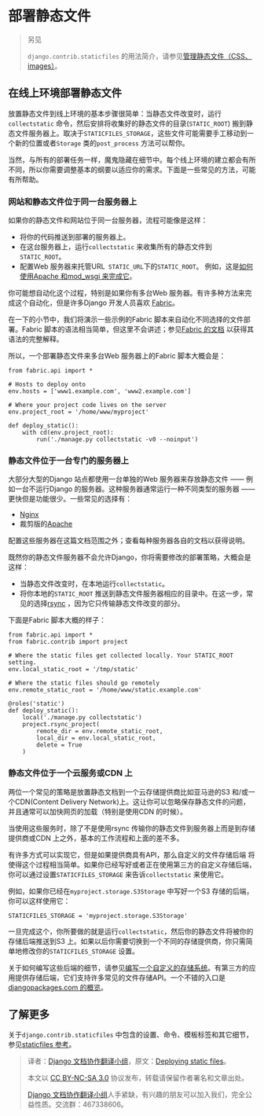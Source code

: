 # 部署静态文件 #

> 另见
>
> `django.contrib.staticfiles` 的用法简介，请参见[管理静态文件（CSS、images）](http://python.usyiyi.cn/django/howto/static-files/index.html)。

## 在线上环境部署静态文件 ##

放置静态文件到线上环境的基本步骤很简单：当静态文件改变时，运行`collectstatic` 命令，然后安排将收集好的静态文件的目录(`STATIC_ROOT`) 搬到静态文件服务器上。取决于`STATICFILES_STORAGE`，这些文件可能需要手工移动到一个新的位置或者`Storage` 类的`post_process` 方法可以帮你。

当然，与所有的部署任务一样，魔鬼隐藏在细节中。每个线上环境的建立都会有所不同，所以你需要调整基本的纲要以适应你的需求。下面是一些常见的方法，可能有所帮助。

### 网站和静态文件位于同一台服务器上 ###

如果你的静态文件和网站位于同一台服务器，流程可能像是这样：

+ 将你的代码推送到部署的服务器上。
+ 在这台服务器上，运行`collectstatic` 来收集所有的静态文件到`STATIC_ROOT`。
+ 配置Web 服务器来托管URL` STATIC_URL`下的`STATIC_ROOT`。 例如，这是[如何使用Apache 和mod_wsgi 来完成它](http://python.usyiyi.cn/django/howto/deployment/wsgi/modwsgi.html#serving-files)。

你可能想自动化这个过程，特别是如果你有多台Web 服务器。有许多种方法来完成这个自动化，但是许多Django 开发人员喜欢 [Fabric](http://fabfile.org/)。

在一下的小节中，我们将演示一些示例的Fabric 脚本来自动化不同选择的文件部署。Fabric 脚本的语法相当简单，但这里不会讲述；参见[Fabric 的文档](http://docs.fabfile.org/) 以获得其语法的完整解释。

所以，一个部署静态文件来多台Web 服务器上的Fabric 脚本大概会是：

```
from fabric.api import *

# Hosts to deploy onto
env.hosts = ['www1.example.com', 'www2.example.com']

# Where your project code lives on the server
env.project_root = '/home/www/myproject'

def deploy_static():
    with cd(env.project_root):
        run('./manage.py collectstatic -v0 --noinput')
```

### 静态文件位于一台专门的服务器上 ##

大部分大型的Django 站点都使用一台单独的Web 服务器来存放静态文件 —— 例如一台不运行Django 的服务器。这种服务器通常运行一种不同类型的服务器 —— 更快但是功能很少。一些常见的选择有：

+ [Nginx](http://wiki.nginx.org/Main)
+ 裁剪版的[Apache](http://httpd.apache.org/)

配置这些服务器在这篇文档范围之外；查看每种服务器各自的文档以获得说明。

既然你的静态文件服务器不会允许Django，你将需要修改的部署策略，大概会是这样：

+ 当静态文件改变时，在本地运行`collectstatic`。
+ 将你本地的`STATIC_ROOT` 推送到静态文件服务器相应的目录中。在这一步，常见的选择[rsync](https://rsync.samba.org/) ，因为它只传输静态文件改变的部分。

下面是Fabric 脚本大概的样子：

```
from fabric.api import *
from fabric.contrib import project

# Where the static files get collected locally. Your STATIC_ROOT setting.
env.local_static_root = '/tmp/static'

# Where the static files should go remotely
env.remote_static_root = '/home/www/static.example.com'

@roles('static')
def deploy_static():
    local('./manage.py collectstatic')
    project.rsync_project(
        remote_dir = env.remote_static_root,
        local_dir = env.local_static_root,
        delete = True
    )
```

### 静态文件位于一个云服务或CDN 上 ###

两位一个常见的策略是放置静态文档到一个云存储提供商比如亚马逊的S3 和/或一个CDN(Content Delivery Network)上。这让你可以忽略保存静态文件的问题，并且通常可以加快网页的加载（特别是使用CDN 的时候）。

当使用这些服务时，除了不是使用rsync 传输你的静态文件到服务器上而是到存储提供商或CDN 上之外，基本的工作流程和上面的差不多。

有许多方式可以实现它，但是如果提供商具有API，那么自定义的文件存储后端 将使得这个过程相当简单。如果你已经写好或者正在使用第三方的自定义存储后端，你可以通过设置`STATICFILES_STORAGE` 来告诉`collectstatic` 来使用它。

例如，如果你已经在`myproject.storage.S3Storage` 中写好一个S3 存储的后端，你可以这样使用它：

```
STATICFILES_STORAGE = 'myproject.storage.S3Storage'
```

一旦完成这个，你所要做的就是运行`collectstatic`，然后你的静态文件将被你的存储后端推送到S3 上。如果以后你需要切换到一个不同的存储提供商，你只需简单地修改你的`STATICFILES_STORAGE` 设置。

关于如何编写这些后端的细节，请参见[编写一个自定义的存储系统](http://python.usyiyi.cn/django/howto/custom-file-storage.html)。有第三方的应用提供存储后端，它们支持许多常见的文件存储API。一个不错的入口是[djangopackages.com 的概览](https://www.djangopackages.com/grids/g/storage-backends/)。

## 了解更多 ##

关于`django.contrib.staticfiles` 中包含的设置、命令、模板标签和其它细节，参见[staticfiles 参考](http://python.usyiyi.cn/django/ref/contrib/staticfiles.html)。

> 译者：[Django 文档协作翻译小组](http://python.usyiyi.cn/django/index.html)，原文：[Deploying static files](https://docs.djangoproject.com/en/1.8/howto/static-files/deployment/)。
>
> 本文以 [CC BY-NC-SA 3.0](http://creativecommons.org/licenses/by-nc-sa/3.0/cn/) 协议发布，转载请保留作者署名和文章出处。
>
> [Django 文档协作翻译小组](http://python.usyiyi.cn/django/index.html)人手紧缺，有兴趣的朋友可以加入我们，完全公益性质。交流群：467338606。
